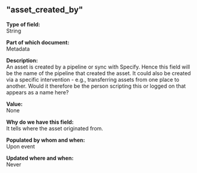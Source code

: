 ## "asset_created_by"

**Type of field:**  
String  

**Part of which document:**  
Metadata  

**Description:**  
An asset is created by a pipeline or sync with Specify. Hence this field will be the name of the pipeline that created the asset. It could also be created via a specific intervention - e.g., transferring assets from one place to another. Would it therefore be the person scripting this or logged on that appears as a name here?  

**Value:**  
None  

**Why do we have this field:**  
It tells where the asset originated from.   

**Populated by whom and when:**  
Upon event  

**Updated where and when:**  
Never  

